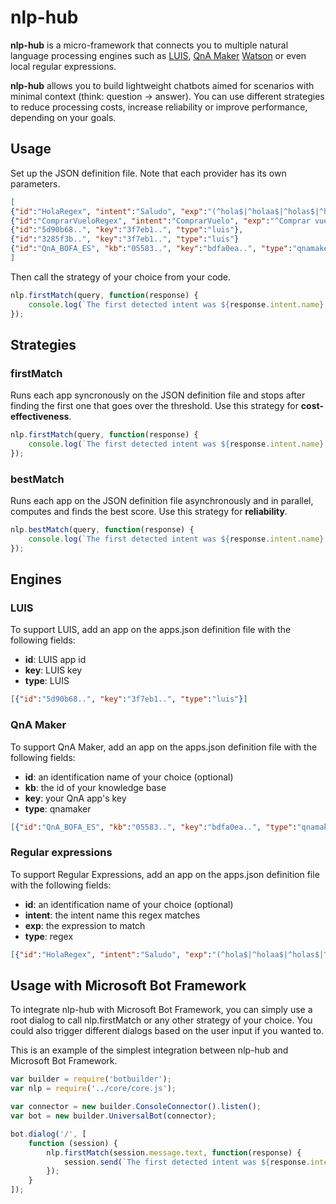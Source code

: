 # nlp-hub

**nlp-hub** is a micro-framework that connects you to multiple natural language processing engines such as [LUIS](https://luis.ai), [QnA Maker](https://qnamaker.ai) [Watson](https://www.ibm.com/watson/services/natural-language-understanding/) or even local regular expressions.

**nlp-hub** allows you to build lightweight chatbots aimed for scenarios with minimal context (think: question -> answer). You can use different strategies to reduce processing costs, increase reliability or improve performance, depending on your goals.

## Usage

Set up the JSON definition file. Note that each provider has its own parameters.

```json
[
{"id":"HolaRegex", "intent":"Saludo", "exp":"(^hola$|^holaa$|^holas$|^holi$|^holis$|^hi$|^hello$)", "type":"regex"},
{"id":"ComprarVueloRegex", "intent":"ComprarVuelo", "exp":"^Comprar vuelo$", "type":"regex"},
{"id":"5d90b68..", "key":"3f7eb1..", "type":"luis"},
{"id":"3285f3b..", "key":"3f7eb1..", "type":"luis"}
{"id":"QnA_BOFA_ES", "kb":"05583..", "key":"bdfa0ea..", "type":"qnamaker"}
]
```

Then call the strategy of your choice from your code.

```js
nlp.firstMatch(query, function(response) {
    console.log(`The first detected intent was ${response.intent.name} according to ${response.engine}`);
});
```

## Strategies

### firstMatch

Runs each app syncronously on the JSON definition file and stops after finding the first one that goes over the threshold. Use this strategy for **cost-effectiveness**.

```js
nlp.firstMatch(query, function(response) {
    console.log(`The first detected intent was ${response.intent.name} according to ${response.engine}`);
});
```

### bestMatch

Runs each app on the JSON definition file asynchronously and in parallel, computes and finds the best score. Use this strategy for **reliability**.

```js
nlp.bestMatch(query, function(response) {
    console.log(`The first detected intent was ${response.intent.name} according to ${response.engine}`);
});
```

## Engines

### LUIS

To support LUIS, add an app on the apps.json definition file with the following fields:

+ **id**: LUIS app id
+ **key**: LUIS key
+ **type**: LUIS

```json
[{"id":"5d90b68..", "key":"3f7eb1..", "type":"luis"}]
```

### QnA Maker

To support QnA Maker, add an app on the apps.json definition file with the following fields:

+ **id**: an identification name of your choice (optional)
+ **kb**: the id of your knowledge base
+ **key**: your QnA app's key
+ **type**: qnamaker

```json
[{"id":"QnA_BOFA_ES", "kb":"05583..", "key":"bdfa0ea..", "type":"qnamaker"}]
```

### Regular expressions

To support Regular Expressions, add an app on the apps.json definition file with the following fields:

+ **id**: an identification name of your choice (optional)
+ **intent**: the intent name this regex matches
+ **exp**: the expression to match
+ **type**: regex

```json
[{"id":"HolaRegex", "intent":"Saludo", "exp":"(^hola$|^holaa$|^holas$|^holi$|^holis$|^hi$|^hello$)", "type":"regex"},]
```

## Usage with Microsoft Bot Framework

To integrate nlp-hub with Microsoft Bot Framework, you can simply use a root dialog to call nlp.firstMatch or any other strategy of your choice. You could also trigger different dialogs based on the user input if you wanted to.

This is an example of the simplest integration between nlp-hub and Microsoft Bot Framework.

```js
var builder = require('botbuilder');
var nlp = require('../core/core.js');

var connector = new builder.ConsoleConnector().listen();
var bot = new builder.UniversalBot(connector);

bot.dialog('/', [
    function (session) {
        nlp.firstMatch(session.message.text, function(response) {
            session.send(`The first detected intent was ${response.intent.name} according to ${response.engine}`);
        });
    }
]);
```